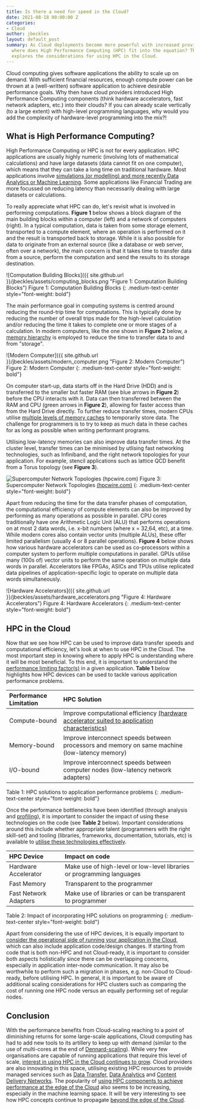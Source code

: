 ```yaml
---
title: Is there a need for speed in the Cloud?
date: 2021-08-18 00:00:00 Z
categories:
- Cloud
author: jbeckles
layout: default_post
summary: As Cloud deployments become more powerful with increased provider competition,
  where does High Performance Computing (HPC) fit into the equation? This blog post
  explores the considerations for using HPC in the Cloud.
---
```


Cloud computing gives software applications the ability to scale up on demand. With sufficient financial resources, enough compute power can be thrown at a (well-written) software application to achieve desirable performance goals. Why then have cloud providers introduced High Performance Computing components (think hardware accelerators, fast network adapters, etc.) into their clouds? If you can already scale vertically (to a large extent) with high-level programming languages, why would you add the complexity of hardware-level programming into the mix?!

## What is High Performance Computing?

High Performance Computing or HPC is not for every application. HPC applications are usually highly numeric (involving lots of mathematical calculations) and have large datasets (data cannot fit on one computer), which means that they can take a long time on traditional hardware. Most applications involve [simulations (or modelling) and more recently Data Analytics or Machine Learning](https://www.oracle.com/uk/cloud/hpc/what-is-high-performance-computing/#industries-hpc). Some applications like Financial Trading are more focussed on reducing latency than necessarily dealing with large datasets or calculations.

To really appreciate what HPC can do, let's revisit what is involved in performing computations. **Figure 1** below shows a block diagram of the main building blocks within a computer (left) and a network of computers (right). In a typical computation, data is taken from some storage element, transported to a compute element, where an operation is performed on it and the result is transported back to storage.  While it is also possible for data to originate from an external source (like a database or web server, often over a network), the main concern is that it takes time to transfer data from a source, perform the computation and send the results to its storage destination. 

![Computation Building Blocks]({{ site.github.url }}/jbeckles/assets/computing_blocks.png "Figure 1: Computation Building Blocks")
Figure 1: Computation Building Blocks
{: .medium-text-center style="font-weight: bold"}

The main performance goal in computing systems is centred around reducing the round-trip time for computations. This is typically done by reducing the number of overall trips made for the high-level calculation and/or reducing the time it takes to complete one or more stages of a calculation. In modern computers, like the one shown in **Figure 2** below, a [memory hierarchy](https://en.wikipedia.org/wiki/Memory_hierarchy) is employed to reduce the time to transfer data to and from "storage". 

![Modern Computer]({{ site.github.url }}/jbeckles/assets/modern_computer.png "Figure 2: Modern Computer")
Figure 2: Modern Computer
{: .medium-text-center style="font-weight: bold"}

On computer start-up, data starts off in the Hard Drive (HDD) and is transferred to the smaller but faster RAM (see blue arrows in **Figure 2**) before the CPU interacts with it. Data can then transferred between the RAM and CPU (green arrows in **Figure 2**), allowing for faster access than from the Hard Drive directly. To further reduce transfer times, modern CPUs utilise [multiple levels of memory caches](https://en.wikipedia.org/wiki/Cache_hierarchy) to temporarily store data. The challenge for programmers is to try to keep as much data in these caches for as long as possible when writing performant programs. 

Utilising low-latency memories can also improve data transfer times. At the cluster level, transfer times can be minimised by utlising fast networking technologies, such as Infiniband, and the right network topologies for your application. For example, stencil applications such as lattice QCD benefit from a Torus topology (see **Figure 3**).

![Supercomputer Network Topologies (hpcwire.com)](https://6lli539m39y3hpkelqsm3c2fg-wpengine.netdna-ssl.com/wp-content/uploads/2019/07/topologies.png "Figure 3: Supercomputer Network Topologies (hpcwire.com)")
Figure 3: Supercomputer Network Topologies  [(hpcwire.com)](https://www.hpcwire.com/2019/07/15/super-connecting-the-supercomputers-innovations-through-network-topologies/)
{: .medium-text-center style="font-weight: bold"}

Apart from reducing the time for the data transfer phases of computation, the computational efficiency of compute elements can also be improved by performing as many operations as possible in parallel. CPU cores traditionally have one Arithmetic Logic Unit (ALU) that performs operations on at most 2 data words, i.e. x-bit numbers (where x = 32,64, etc), at a time. While modern cores also contain vector units (multiple ALUs), these offer limited parallelism (usually 4 or 8 parallel operations). **Figure 4** below shows how various hardware accelerators can be used as co-processors within a computer system to perform multiple computations in parallel. GPUs utilise many (100s of) vector units to perform the same operation on multiple data words in parallel. Accelerators like FPGAs, ASICs and TPUs utilise replicated data pipelines of application-specific logic to operate on multiple data words simultaneously.

![Hardware Accelerators]({{ site.github.url }}/jbeckles/assets/hardware_accelerators.png "Figure 4: Hardware Accelerators")
Figure 4: Hardware Accelerators
{: .medium-text-center style="font-weight: bold"}

## HPC in the Cloud

Now that we see how HPC can be used to improve data transfer speeds and computational efficiency, let's look at when to use HPC in the Cloud. The most important step in knowing where to apply HPC is understanding where it will be most beneficial. To this end, it is important to understand the [performance limiting factor(s)](https://stackoverflow.com/a/868664) in a given application. **Table 1** below highlights how HPC devices can be used to tackle various application performance problems.

| Performance Limitation | HPC Solution                                                                                  |
|:-----------------------|:----------------------------------------------------------------------------------------------|
| Compute-bound          | Improve computational efficiency [(hardware accelerator suited to application characteristics)](https://ieeexplore.ieee.org/abstract/document/4570793) |
| Memory-bound           | Improve interconnect speeds between processors and memory on same machine (low-latency memory)     |
| I/O-bound              | Improve interconnect speeds between computer nodes (low-latency network adapters)                  |

Table 1: HPC solutions to application performance problems
{: .medium-text-center style="font-weight: bold"}

Once the performance bottlenecks have been identified (through analysis and [profiling](https://en.wikipedia.org/wiki/Profiling_(computer_programming))), it is important to consider the impact of using these technologies on the code (see **Table 2** below). Important considerations around this include whether appropriate talent (programmers with the right skill-set) and tooling (libraries, frameworks, documentation, tutorials, etc) is available to [utilise these technologies effectively](https://www.embedded.com/accelerating-algorithms-in-hardware/).

| HPC Device             | Impact on code                                                         |
|:-----------------------|:-----------------------------------------------------------------------|
| Hardware Accelerator   | Make use of high-level or low-level libraries or programming languages |
| Fast Memory            | Transparent to the programmer                                          |
| Fast Network Adapters | Make use of libraries or can be transparent to programmer              |

Table 2: Impact of incorporating HPC solutions on programming
{: .medium-text-center style="font-weight: bold"}

Apart from considering the use of HPC devices, it is equally important to [consider the operational side of running your application in the Cloud](https://blog.scottlogic.com/2019/12/13/debunking-cloud-myths.html), which can also include application code/design changes. If starting from code that is both non-HPC and not Cloud-ready, it is important to consider both aspects holistically since there can be overlapping concerns, especially in application inter-node communication. It may also be worthwhile to perform such a migration in phases, e.g. non-Cloud to Cloud-ready, before utilising HPC. In general, it is important to be aware of additional scaling considerations for HPC clusters such as comparing the cost of running one HPC node versus an equally performing set of regular nodes.

## Conclusion

With the performance benefits from Cloud-scaling reaching to a point of diminishing returns for some large-scale applications, Cloud computing has had to add new tools to its artillery to keep up with demand (similar to the use of multi-cores at the end of [Dennard-scaling](https://en.wikipedia.org/wiki/Dennard_scaling)). While very few organisations are capable of running applications that require this level of scale, [interest in using HPC in the Cloud continues to grow](https://www.computerweekly.com/feature/How-long-until-cloud-becomes-the-preferred-environment-to-run-HPC-workloads). Cloud providers are also innovating in this space, utilising existing HPC resources to provide managed services such as [Data Transfer](https://aws.amazon.com/datasync/), [Data Analytics](https://azure.microsoft.com/en-gb/services/data-lake-analytics/) and [Content Delivery Networks](https://cloud.google.com/cdn). The popularity of [using HPC components to achieve performance at the edge of the Cloud](https://www.zdnet.com/article/machine-learning-at-the-edge-tinyml-is-getting-big/) also seems to be increasing, especially in the machine learning space. It will be very interesting to see how HPC concepts continue to propagate [beyond the edge of the Cloud](https://www.arm.com/blogs/blueprint/tinyml).
